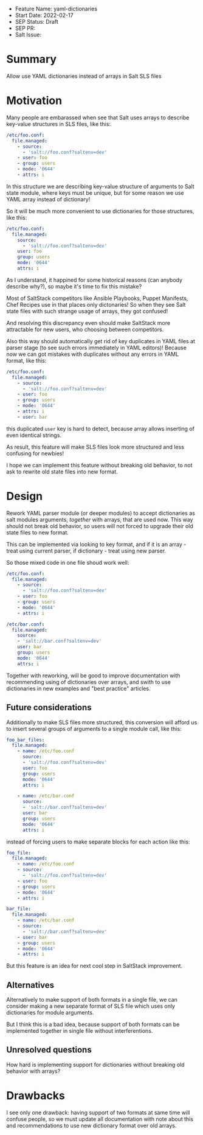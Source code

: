 - Feature Name: yaml-dictionaries
- Start Date: 2022-02-17
- SEP Status: Draft
- SEP PR:
- Salt Issue:

# Summary
[summary]: #summary

Allow use YAML dictionaries instead of arrays in Salt SLS files

# Motivation
[motivation]: #motivation

Many people are embarassed when see that Salt uses arrays to describe key-value structures in SLS files, like this:
```yaml
/etc/foo.conf:
  file.managed:
    - source:
      - 'salt://foo.conf?saltenv=dev'
    - user: foo
    - group: users
    - mode: '0644'
    - attrs: i
```
In this structure we are describing key-value structure of arguments to Salt state module,
where keys must be unique, but for some reason we use YAML array instead of dictionary!

So it will be much more convenient to use dictionaries for those structures, like this:
```yaml
/etc/foo.conf:
  file.managed:
    source:
      - 'salt://foo.conf?saltenv=dev'
    user: foo
    group: users
    mode: '0644'
    attrs: i
```
As I understand, it happined for some historical reasons (can anybody describe why?),
so maybe it's time to fix this mistake?

Most of SaltStack competitors like Ansible Playbooks, Puppet Manifests, Chef Recipes
use in that places only dictonaries! So when they see Salt state files with such strange
usage of arrays, they got confused!

And resolving this discrepancy even should make SaltStack more attractable for new users,
who choosing between competitors.

Also this way should automatically get rid of key duplicates in YAML files at parser stage (to see such errors immediately in YAML editors)! Because now we can got mistakes with duplicates without any errors in YAML format, like this:
```yaml
/etc/foo.conf:
  file.managed:
    - source:
      - 'salt://foo.conf?saltenv=dev'
    - user: foo
    - group: users
    - mode: '0644'
    - attrs: i
    - user: bar
```
this duplicated `user` key is hard to detect, because array allows inserting of even identical strings.

As result, this feature will make SLS files look more structured and less confusing for newbies!

I hope we can implement this feature without breaking old behavior, to not ask to rewrite old state files into new format.

# Design
[design]: #detailed-design

Rework YAML parser module (or deeper modules) to accept dictionaries as salt modules arguments, _together_ with arrays, that are used now. This way should not break old behavior, so users will
not forced to upgrade their old state files to new format.

This can be implemented via looking to key format, and if it is an array - treat using current parser, if dictionary - treat using new parser.

So those mixed code in one file shoud work well:
```yaml
/etc/foo.conf:
  file.managed:
    - source:
      - 'salt://foo.conf?saltenv=dev'
    - user: foo
    - group: users
    - mode: '0644'
    - attrs: i

/etc/bar.conf:
  file.managed:
    source:
    - 'salt://bar.conf?saltenv=dev'
    user: bar
    group: users
    mode: '0644'
    attrs: i
```

Together with reworking, will be good to improve documentation with recommending
using of dictionaries over arrays, and swith to use dictionaries in new examples
and "best practice" articles.


## Future considerations

Additionally to make SLS files more structured, this conversion will afford us to insert several groups of arguments to a single module call, like this:
```yaml
foo_bar_files:
  file.managed:
    - name: /etc/foo.conf
      source:
      - 'salt://foo.conf?saltenv=dev'
      user: foo
      group: users
      mode: '0644'
      attrs: i

    - name: /etc/bar.conf
      source:
      - 'salt://bar.conf?saltenv=dev'
      user: bar
      group: users
      mode: '0644'
      attrs: i
```

instead of forcing users to make separate blocks for each action like this:
```yaml
foo_file:
  file.managed:
    - name: /etc/foo.conf
    - source:
      - 'salt://foo.conf?saltenv=dev'
    - user: foo
    - group: users
    - mode: '0644'
    - attrs: i

bar_file:
  file.managed:
    - name: /etc/bar.conf
    - source:
      - 'salt://bar.conf?saltenv=dev'
    - user: bar
    - group: users
    - mode: '0644'
    - attrs: i
```

But this feature is an idea for next cool step in SaltStack improvement.

## Alternatives
[alternatives]: #alternatives

Alternatively to make support of both formats in a single file, we can consider making
a new separate format of SLS file which uses only dictionaries for module arguments.

But I think this is a bad idea, because support of both formats can be implemented together in single file without interferentions.

## Unresolved questions
[unresolved]: #unresolved-questions

How hard is implementing support for dictionaries without breaking old behavior with arrays?

# Drawbacks
[drawbacks]: #drawbacks

I see only one drawback: having support of two formats at same time will confuse people,
so we must update all documentation with note about this and recommendations to use
new dictionary format over old arrays.
